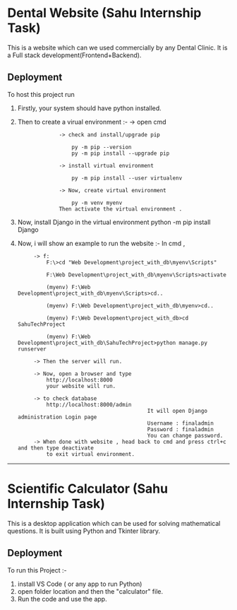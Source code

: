 
# Dental Website (Sahu Internship Task)

This is a website which can we used commercially by any Dental Clinic. It is a Full stack development(Frontend+Backend).


## Deployment

To host this project run

1) Firstly, your system should have python installed.

2) Then to create a virual environment :-
                    -> open cmd

                    -> check and install/upgrade pip 

                        py -m pip --version
                        py -m pip install --upgrade pip

                    -> install virtual environment

                        py -m pip install --user virtualenv

                    -> Now, create virtual environment

                        py -m venv myenv
                    Then activate the virtual environment .

3) Now, install Django in the virtual environment
         python -m pip install Django

4) Now, i will show an example to run the website :-
        In cmd ,

            -> f:
                F:\>cd "Web Development\project_with_db\myenv\Scripts"

                F:\Web Development\project_with_db\myenv\Scripts>activate

                (myenv) F:\Web Development\project_with_db\myenv\Scripts>cd..

                (myenv) F:\Web Development\project_with_db\myenv>cd..

                (myenv) F:\Web Development\project_with_db>cd SahuTechProject

                (myenv) F:\Web Development\project_with_db\SahuTechProject>python manage.py runserver

            -> Then the server will run.

            -> Now, open a browser and type
                http://localhost:8000
                your website will run.

            -> to check database 
                http://localhost:8000/admin
                                                It will open Django administration Login page
                                                Username : finaladmin
                                                Password : finaladmin
                                                You can change password.
            -> When done with website , head back to cmd and press ctrl+c and then type deactivate 
                to exit virtual environment.


  ---------------------------------------------------------------------------------------------------------------------------------------------------------

# Scientific Calculator (Sahu Internship Task)

This is a desktop application which can be used for solving mathematical questions. It is built using Python and Tkinter library.

## Deployment

To run this Project :-

1) install VS Code ( or any app to run Python)
2) open folder location and then the "calculator" file.
3) Run the code and use the app.
